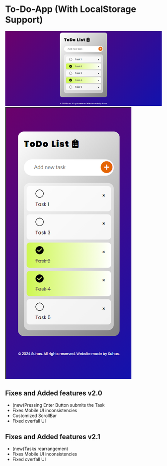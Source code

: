 # To-Do-App (With LocalStorage Support)
![alt text](/assests/image.png)
![alt text](/assests/image-1.png)

<h2>Fixes and Added features v2.0</h2>
<ul>
<li>(new)Pressing Enter Button submits the Task</li>
<li>Fixes Mobile UI inconsistencies</li>
<li>Customized ScrollBar</li>
<li>Fixed overfall UI</li>
</ul>

<h2>Fixes and Added features v2.1</h2>
<ul>
<li>(new)Tasks rearrangement</li>
<li>Fixes Mobile UI inconsistencies</li>
<li>Fixed overfall UI</li>
</ul>
